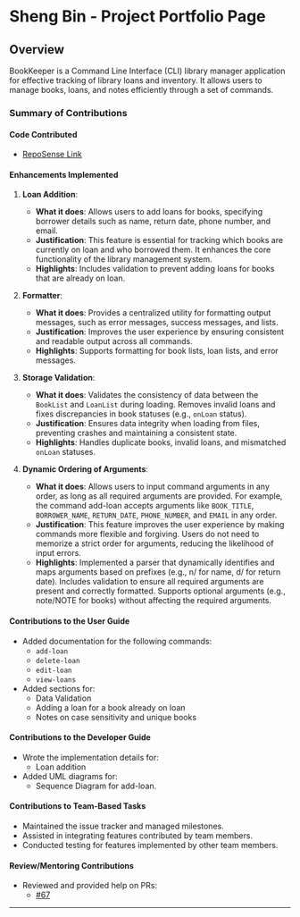 # Sheng Bin - Project Portfolio Page

## Overview

BookKeeper is a Command Line Interface (CLI) library manager application for effective tracking of library loans and inventory. It allows users to manage books, loans, and notes efficiently through a set of commands.

### Summary of Contributions

#### **Code Contributed**
- [RepoSense Link](https://nus-cs2113-ay2425s2.github.io/tp-dashboard/?search=shengbin-101&breakdown=true)

#### **Enhancements Implemented**
1. **Loan Addition**:
    - **What it does**: Allows users to add loans for books, specifying borrower details such as name, return date, phone number, and email.
    - **Justification**: This feature is essential for tracking which books are currently on loan and who borrowed them. It enhances the core functionality of the library management system.
    - **Highlights**: Includes validation to prevent adding loans for books that are already on loan.

2. **Formatter**:
    - **What it does**: Provides a centralized utility for formatting output messages, such as error messages, success messages, and lists.
    - **Justification**: Improves the user experience by ensuring consistent and readable output across all commands.
    - **Highlights**: Supports formatting for book lists, loan lists, and error messages.

3. **Storage Validation**:
    - **What it does**: Validates the consistency of data between the `BookList` and `LoanList` during loading. Removes invalid loans and fixes discrepancies in book statuses (e.g., `onLoan` status).
    - **Justification**: Ensures data integrity when loading from files, preventing crashes and maintaining a consistent state.
    - **Highlights**: Handles duplicate books, invalid loans, and mismatched `onLoan` statuses.

4. **Dynamic Ordering of Arguments**:
    - **What it does**: Allows users to input command arguments in any order, as long as all required arguments are provided. For example, the command add-loan accepts arguments like `BOOK_TITLE`, `BORROWER_NAME`, `RETURN_DATE`, `PHONE_NUMBER`, and `EMAIL` in any order.
    - **Justification**: This feature improves the user experience by making commands more flexible and forgiving. Users do not need to memorize a strict order for arguments, reducing the likelihood of input errors.
    - **Highlights**:
      Implemented a parser that dynamically identifies and maps arguments based on prefixes (e.g., n/ for name, d/ for return date).
      Includes validation to ensure all required arguments are present and correctly formatted.
      Supports optional arguments (e.g., note/NOTE for books) without affecting the required arguments.

#### **Contributions to the User Guide**
- Added documentation for the following commands:
    - `add-loan`
    - `delete-loan`
    - `edit-loan`
    - `view-loans`
- Added sections for:
    - Data Validation
    - Adding a loan for a book already on loan
    - Notes on case sensitivity and unique books

#### **Contributions to the Developer Guide**
- Wrote the implementation details for:
    - Loan addition
- Added UML diagrams for:
    - Sequence Diagram for add-loan.

#### **Contributions to Team-Based Tasks**
- Maintained the issue tracker and managed milestones.
- Assisted in integrating features contributed by team members.
- Conducted testing for features implemented by other team members.

#### **Review/Mentoring Contributions**
- Reviewed and provided help on PRs:
    - [#67](https://github.com/AY2425S2-CS2113-T12-2/tp/pull/67)

---
